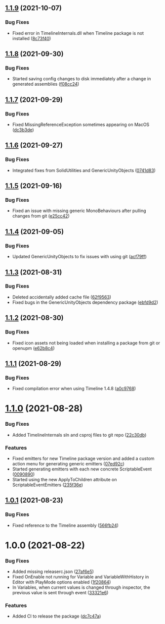 ## [1.1.9](https://github.com/SolidAlloy/GenericScriptableArchitecture/compare/1.1.8...1.1.9) (2021-10-07)


### Bug Fixes

* Fixed error in TimelineInternals.dll when Timeline package is not installed ([8c73f40](https://github.com/SolidAlloy/GenericScriptableArchitecture/commit/8c73f402037648812d2a0d7e403472847ca19252))

## [1.1.8](https://github.com/SolidAlloy/GenericScriptableArchitecture/compare/1.1.7...1.1.8) (2021-09-30)


### Bug Fixes

* Started saving config changes to disk immediately after a change in generated assemblies ([f08cc24](https://github.com/SolidAlloy/GenericScriptableArchitecture/commit/f08cc24e25abfe28a8c77bdc04709781fcdf7b68))

## [1.1.7](https://github.com/SolidAlloy/GenericScriptableArchitecture/compare/1.1.6...1.1.7) (2021-09-29)


### Bug Fixes

* Fixed MissingReferenceException sometimes appearing on MacOS ([dc3b3de](https://github.com/SolidAlloy/GenericScriptableArchitecture/commit/dc3b3de4fec71023d10a211bfafd3e6d64b7f51e))

## [1.1.6](https://github.com/SolidAlloy/GenericScriptableArchitecture/compare/1.1.5...1.1.6) (2021-09-27)


### Bug Fixes

* Integrated fixes from SolidUtilities and GenericUnityObjects ([0741d83](https://github.com/SolidAlloy/GenericScriptableArchitecture/commit/0741d83e2a15d247e4db4e9ae43f7c9e9ec0ff09))

## [1.1.5](https://github.com/SolidAlloy/GenericScriptableArchitecture/compare/1.1.4...1.1.5) (2021-09-16)


### Bug Fixes

* Fixed an issue with missing generic MonoBehaviours after pulling changes from git ([e25cc42](https://github.com/SolidAlloy/GenericScriptableArchitecture/commit/e25cc4276d8a59f8cb8003c0f8413a6e6af938ba))

## [1.1.4](https://github.com/SolidAlloy/GenericScriptableArchitecture/compare/1.1.3...1.1.4) (2021-09-05)


### Bug Fixes

* Updated GenericUnityObjects to fix issues with using git ([acf79ff](https://github.com/SolidAlloy/GenericScriptableArchitecture/commit/acf79ff751cb938a39e797e05a8ed7780e7a83d7))

## [1.1.3](https://github.com/SolidAlloy/GenericScriptableArchitecture/compare/1.1.2...1.1.3) (2021-08-31)


### Bug Fixes

* Deleted accidentally added cache file ([62f9563](https://github.com/SolidAlloy/GenericScriptableArchitecture/commit/62f95635bd6a333f3cbb5e8e333dbb2891c423bf))
* Fixed bugs in the GenericUnityObjects dependency package ([ebfd9d2](https://github.com/SolidAlloy/GenericScriptableArchitecture/commit/ebfd9d2e6897b49335f68fa1658de67062837fe7))

## [1.1.2](https://github.com/SolidAlloy/GenericScriptableArchitecture/compare/1.1.1...1.1.2) (2021-08-30)


### Bug Fixes

* Fixed icon assets not being loaded when installing a package from git or openupm ([e62b8c4](https://github.com/SolidAlloy/GenericScriptableArchitecture/commit/e62b8c4c92de59a2bda4bd31fa0ecd993e200459))

## [1.1.1](https://github.com/SolidAlloy/GenericScriptableArchitecture/compare/1.1.0...1.1.1) (2021-08-29)


### Bug Fixes

* Fixed compilation error when using Timeline 1.4.8 ([a0c9768](https://github.com/SolidAlloy/GenericScriptableArchitecture/commit/a0c976802ad819991293c6cc181d514346de88b8))

# [1.1.0](https://github.com/SolidAlloy/GenericScriptableArchitecture/compare/1.0.1...1.1.0) (2021-08-28)


### Bug Fixes

* Added TimelineInternals sln and csproj files to git repo ([22c30db](https://github.com/SolidAlloy/GenericScriptableArchitecture/commit/22c30db68ebdbec768017d3651543599587de185))


### Features

* Fixed emitters for new Timeline package version and added a custom action menu for generating generic emitters ([07ed92c](https://github.com/SolidAlloy/GenericScriptableArchitecture/commit/07ed92c35c84d697bea0b6444e65cac7771e58a9))
* Started generating emitters with each new concrete ScriptableEvent ([0090890](https://github.com/SolidAlloy/GenericScriptableArchitecture/commit/0090890d8f3c31b8ca801c37684b38bcb7fe836d))
* Started using the new ApplyToChildren attribute on ScriptableEventEmitters ([235f36e](https://github.com/SolidAlloy/GenericScriptableArchitecture/commit/235f36e4f6dcfce9a5501b6bffa06ef1f8fd4768))

## [1.0.1](https://github.com/SolidAlloy/GenericScriptableArchitecture/compare/1.0.0...1.0.1) (2021-08-23)


### Bug Fixes

* Fixed reference to the Timeline assembly ([566fb24](https://github.com/SolidAlloy/GenericScriptableArchitecture/commit/566fb2456a1c478ca32c2f4755b0861a08e3d22b))

# 1.0.0 (2021-08-22)


### Bug Fixes

* Added missing releaserc.json ([27af6e5](https://github.com/SolidAlloy/GenericScriptableArchitecture/commit/27af6e542a9f0d49897b64fd32734e519a822038))
* Fixed OnEnable not running for Variable and VariableWithHistory in Editor with PlayMode options enabled ([1f20864](https://github.com/SolidAlloy/GenericScriptableArchitecture/commit/1f20864cb2253cf30c4de5ff2227cc9ec0c3a769))
* In Variables, when current values is changed through inspector, the previous value is sent through event ([33321e6](https://github.com/SolidAlloy/GenericScriptableArchitecture/commit/33321e6d84a69d730b28f8ebd024116bb0cc25b1))


### Features

* Added CI to release the package ([dc7c47a](https://github.com/SolidAlloy/GenericScriptableArchitecture/commit/dc7c47a048cea7b1656ca600bdf89fd256d07913))

